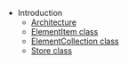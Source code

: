 * Introduction
  * [Architecture](home.md#architecture)
  * [ElementItem class](item-class/item-class.md#elementitem-classes)
  * [ElementCollection class](collection-class/collection-class.md)
  * [Store class](store-class/store-class.md)